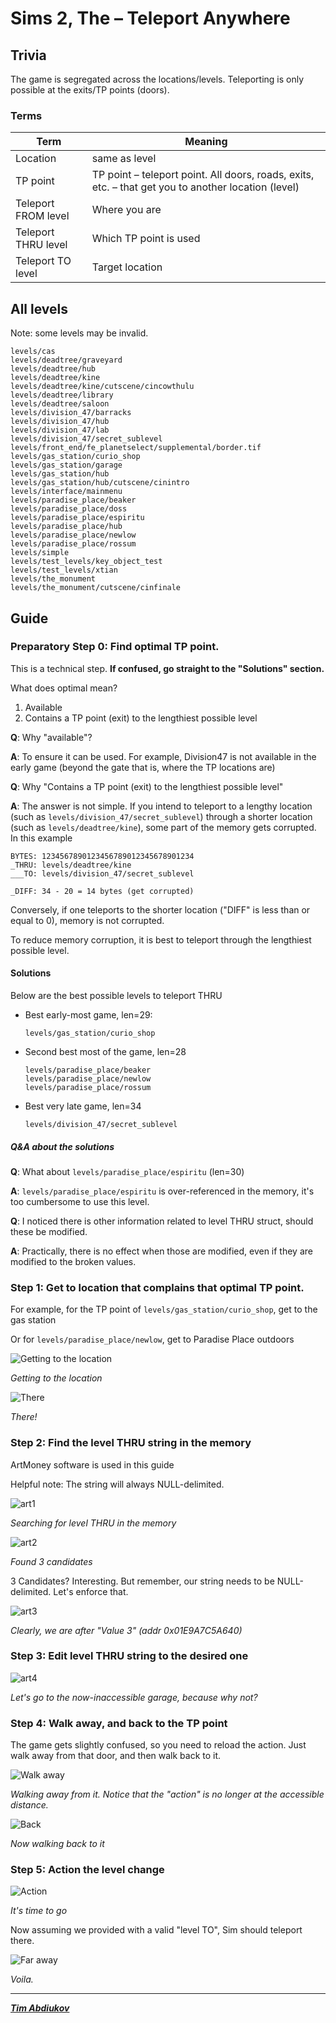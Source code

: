 # Sims 2, The – Teleport Anywhere

## Trivia

The game is segregated across the locations/levels. Teleporting is only possible at the exits/TP points (doors).

### Terms

Term | Meaning
---- | ----
Location | same as level
TP point | TP point – teleport point. All doors, roads, exits, etc. – that get you to another location (level)
Teleport FROM level | Where you are
Teleport THRU level | Which TP point is used
Teleport   TO level | Target location

## All levels

Note: some levels may be invalid.

```
levels/cas
levels/deadtree/graveyard
levels/deadtree/hub
levels/deadtree/kine
levels/deadtree/kine/cutscene/cincowthulu
levels/deadtree/library
levels/deadtree/saloon
levels/division_47/barracks
levels/division_47/hub
levels/division_47/lab
levels/division_47/secret_sublevel
levels/front_end/fe_planetselect/supplemental/border.tif
levels/gas_station/curio_shop
levels/gas_station/garage
levels/gas_station/hub
levels/gas_station/hub/cutscene/cinintro
levels/interface/mainmenu
levels/paradise_place/beaker
levels/paradise_place/doss
levels/paradise_place/espiritu
levels/paradise_place/hub
levels/paradise_place/newlow
levels/paradise_place/rossum
levels/simple
levels/test_levels/key_object_test
levels/test_levels/xtian
levels/the_monument
levels/the_monument/cutscene/cinfinale
```

## Guide

### Preparatory Step 0: Find optimal TP point.

This is a technical step. **If confused, go straight to the "Solutions" section.**

What does optimal mean?

1) Available
2) Contains a TP point (exit) to the lengthiest possible level

**Q**: Why "available"?

**A**: To ensure it can be used. For example, Division47 is not available in the early game (beyond the gate that is, where the TP locations are)

**Q**: Why "Contains a TP point (exit) to the lengthiest possible level"

**A**: The answer is not simple. If you intend to teleport to a lengthy location (such as `levels/division_47/secret_sublevel`) through a shorter location (such as `levels/deadtree/kine`), some part of the memory gets corrupted. In this example

```
BYTES: 1234567890123456789012345678901234
_THRU: levels/deadtree/kine
___TO: levels/division_47/secret_sublevel

_DIFF: 34 - 20 = 14 bytes (get corrupted)
```
Conversely, if one teleports to the shorter location ("DIFF" is less than or equal to 0), memory is not corrupted.

To reduce memory corruption, it is best to teleport through the lengthiest possible level.

#### Solutions

Below are the best possible levels to teleport THRU

* Best early-most game, len=29:
	```
	levels/gas_station/curio_shop
	```
* Second best most of the game, len=28
	```
	levels/paradise_place/beaker
	levels/paradise_place/newlow
	levels/paradise_place/rossum
	```
* Best very late game, len=34
	```
	levels/division_47/secret_sublevel
	```

##### Q&A about the solutions

**Q**: What about `levels/paradise_place/espiritu` (len=30)

**A**: `levels/paradise_place/espiritu` is over-referenced in the memory, it's too cumbersome to use this level.

**Q**: I noticed there is other information related to level THRU struct, should these be modified.

**A**: Practically, there is no effect when those are modified, even if they are modified to the broken values.

### Step 1: Get to location that complains that optimal TP point.

For example, for the TP point of `levels/gas_station/curio_shop`, get to the gas station

Or for `levels/paradise_place/newlow`, get to Paradise Place outdoors

![Getting to the location](./img/Sims2The/ULUS10031_00000.jpg)

*Getting to the location*

![There](./img/Sims2The/ULUS10031_00004.jpg)

*There!*

### Step 2: Find the level THRU string in the memory

ArtMoney software is used in this guide

Helpful note: The string will always NULL-delimited.

![art1](./img/Sims2The/art1.PNG)

*Searching for level THRU in the memory*

![art2](./img/Sims2The/art2.PNG)

*Found 3 candidates*

3 Candidates? Interesting. But remember, our string needs to be NULL-delimited. Let's enforce that.

![art3](./img/Sims2The/art3.PNG)

*Clearly, we are after "Value 3" (addr 0x01E9A7C5A640)*

### Step 3: Edit level THRU string to the desired one

![art4](./img/Sims2The/art4.PNG)

*Let's go to the now-inaccessible garage, because why not?*

### Step 4: Walk away, and back to the TP point

The game gets slightly confused, so you need to reload the action. Just walk away from that door, and then walk back to it.

![Walk away](./img/Sims2The/ULUS10031_00005.jpg)

*Walking away from it. Notice that the "action" is no longer at the accessible distance.*

![Back](./img/Sims2The/ULUS10031_00004.jpg)

*Now walking back to it*

### Step 5: Action the level change

![Action](./img/Sims2The/ULUS10031_00007.jpg)

*It's time to go*

Now assuming we provided with a valid "level TO", Sim should teleport there.

![Far away](./img/Sims2The/ULUS10031_00006.jpg)

*Voila.*

---------------------------------

***[Tim Abdiukov](https://github.com/TAbdiukov)***
